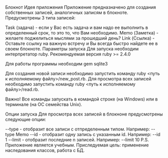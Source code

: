 Блокнот
Идея приложения
Приложение предназначено для создания собственных записей, аналогичных записям в блокноте. Предусмотрены 3 типа записей:

Task (задача) - если у Вас есть задача и вам надо ее выполнить в определенный срок, то это то, что Вам необходимо.
Memo (Заметка) - желаете поджелиться мыслями за прошедший день?
Link (Ссылка) - Оставьте ссылку на важную встречу и Вы всегда быстро найдете ее в своем блокноте.
Параметры запуска
Для запуска необходим интерпретатор ruby. Рекомендуемая версия ruby >= 2.4.0

Для работы программы необходим gem sqlite3

Для создания новой записи необходимо запустить команду ruby <путь к исполняемому файлу>/new_post.rb.
Для просмотра всех записей необходимо запустить команду ruby <путь к исполняемому файлу>/read.rb.

Важно! Все команды запускать в командой строке (на Windows) или в терминале (на ОС семейства Unix).

Опции запуска
Для просмотра всех записей в блокноне предусмотрены следующие опции:

--type - отобразит все записи с отпределенным типом. Например: --type Memo
--id - отобразит одну запись с указанным id. Например: --id 1
--limit - отобразит последние n записей. Например: --limit 10
P.S. Приложение является учебным. Приследуемая цель: применение наследования классов, работа с БД.
